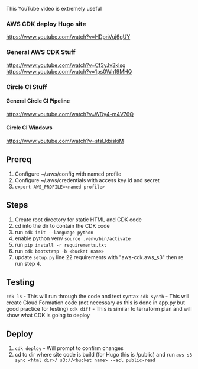 This YouTube video is extremely useful

### AWS CDK deploy Hugo site
https://www.youtube.com/watch?v=HDpnVuj6gUY

### General AWS CDK Stuff
https://www.youtube.com/watch?v=Cf3yJv3klsg
https://www.youtube.com/watch?v=1ps0Wh19MHQ

### Circle CI Stuff

#### General Circle CI Pipeline
https://www.youtube.com/watch?v=WDy4-m4V76Q

#### Circle CI Windows
https://www.youtube.com/watch?v=stsLkbiskiM



## Prereq
1. Configure ~/.aws/config with named profile
2. Configure ~/.aws/credentials with access key id and secret
3. `export AWS_PROFILE=<named profile>`

## Steps
1. Create root directory for static HTML and CDK code
2. cd into the dir to contain the CDK code
3. run `cdk init --language python`
4. enable python venv `source .venv/bin/activate`
4. run `pip install -r requirements.txt`
5. run `cdk bootstrap -b <bucket name>`
6. update `setup.py` line 22 requirements with "aws-cdk.aws_s3" then re run step 4.

## Testing
`cdk ls` - This will run through the code and test syntax
`cdk synth` - This will create Cloud Formation code (not necessary as this is done in app.py but good practice for testing)
`cdk diff` - This is similar to terraform plan and will show what CDK is going to deploy

## Deploy
1. `cdk deploy` - Will prompt to confirm changes
2. cd to dir where site code is build (for Hugo this is /public) and run `aws s3 sync <html dir>/ s3://<bucket name> --acl public-read` 

